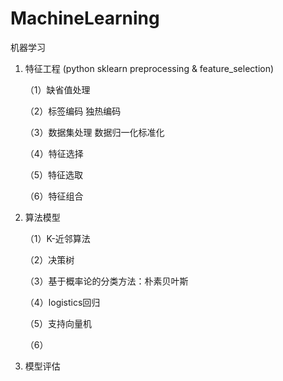 # MachineLearning

机器学习

1. 特征工程 (python sklearn preprocessing & feature_selection)

    （1）缺省值处理

    （2）标签编码  独热编码

    （3）数据集处理 数据归一化标准化

    （4）特征选择

    （5）特征选取

    （6）特征组合

2. 算法模型 

     （1）K-近邻算法
     
     （2）决策树
     
     （3）基于概率论的分类方法：朴素贝叶斯
     
     （4）logistics回归
     
     （5）支持向量机
     
     （6）

3. 模型评估
